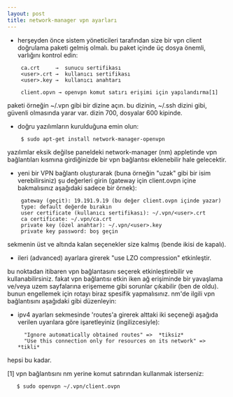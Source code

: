 ```yaml
---
layout: post
title: network-manager vpn ayarları
---
```


- herşeyden önce sistem yöneticileri tarafından size bir vpn client doğrulama paketi gelmiş olmalı.  bu paket içinde üç dosya önemli, varlığını kontrol edin:

       ca.crt     →  sunucu sertifikası
       <user>.crt →  kullanıcı sertifikası
       <user>.key →  kullanıcı anahtarı

       client.opvn → openvpn komut satırı erişimi için yapılandırma[1]

paketi örneğin ~/.vpn gibi bir dizine açın.  bu dizinin, ~/.ssh dizini gibi, güvenli olmasında yarar var.  dizin 700, dosyalar 600 kipinde.

- doğru yazılımların kurulduğuna emin olun:

       $ sudo apt-get install network-manager-openvpn

yazılımlar eksik değilse paneldeki network-manager (nm) appletinde vpn
bağlantıları kısmına girdiğinizde bir vpn bağlantısı eklenebilir hale
gelecektir.

- yeni bir VPN bağlantı oluşturarak (buna örneğin "uzak" gibi bir isim verebilirsiniz) şu değerleri girin (gateway için client.ovpn içine bakmalısınız aşağıdaki sadece bir örnek):

       gateway (geçit): 19.191.9.19 (bu değer client.ovpn içinde yazar)
       type: default değerde bırakın
       user certificate (kullanıcı sertifikası): ~/.vpn/<user>.crt
       ca certificate: ~/.vpn/ca.crt
       private key (özel anahtar): ~/.vpn/<user>.key
       private key password: boş geçin

sekmenin üst ve altında kalan seçenekler size kalmış (bende ikisi de
kapalı).

- ileri (advanced) ayarlara girerek "use LZO compression" etkinleştir.

bu noktadan itibaren vpn bağlantasını seçerek etkinleştirebilir ve kullanabilirsiniz. fakat vpn bağlantısı etkin iken ağ erişiminde bir yavaşlama ve/veya uzem sayfalarına erişememe gibi sorunlar çıkabilir (ben de oldu).  bunun engellemek için rotayı biraz spesifik yapmalısınız. nm'de ilgili vpn bağlantısını aşağıdaki gibi düzenleyin:

- ipv4 ayarları sekmesinde 'routes'a girerek alttaki iki seçeneği aşağıda verilen uyarılara göre işaretleyiniz (ingilizcesiyle):

        "Ignore automatically obtained routes" =>  *tiksiz*
        "Use this connection only for resources on its network" => *tikli*

hepsi bu kadar.

\[1] vpn bağlantısını nm yerine komut satırından kullanmak isterseniz:

       $ sudo openvpn ~/.vpn/client.ovpn
